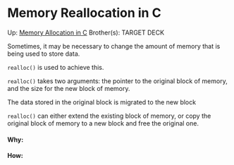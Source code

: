 # Memory Reallocation in C

Up: [Memory Allocation in C](memory_allocation_in_c)
Brother(s):
TARGET DECK

Sometimes, it may be necessary to change the amount of memory that is being used to store data.

`realloc()` is used to achieve this.

`realloc()` takes two arguments: the pointer to the original block of memory, and the size for the new block of memory.

The data stored in the original block is migrated to the new block

`realloc()` can either extend the existing block of memory, or copy the original block of memory to a new block and free the original one.


































#### Why:
#### How:









